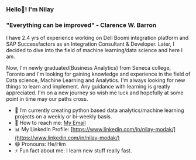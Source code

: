 ### Hello👋! I'm Nilay

### "Everything can be improved" - Clarence W. Barron

I have 2.4 yrs of experience working on Dell Boomi integration platform and SAP Successfactors as an Integration Consultant & Developer. Later, I decided to dive into the field of machine learning/data science and here I am.

Now, I'm newly graduated(Business Analytics) from Seneca college, Toronto and I'm looking for gaining knowledge and experience in the field of Data science, Machine Learning and Analytics. I'm always looking for new things to learn and implement. Any guidance with learning is greatly appreciated. I'm on a new journey so wish me luck and hopefully at some point in time may our paths cross.

- 🔭 I’m currently creating python based data analytics/machine learning projects on a weekly or bi-weekly basis.
- 📧 How to reach me: [My Email](nilaymodak1998@gmail.com)
- 📊 My LinkedIn Profile: [https://www.linkedin.com/in/nilay-modak/](https://www.linkedin.com/in/nilay-modak/)
- 😄 Pronouns: He/Him
- ⚡ Fun fact about me: I learn new stuff really fast.
